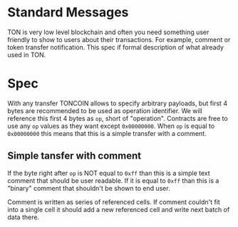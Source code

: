 # Standard Messages

TON is very low level blockchain and often you need something user friendly to show to users about their transactions. For example, comment or token transfer notification. This spec if formal description of what already used in TON.

# Spec

With any transfer TONCOIN allows to specify arbitrary payloads, but first 4 bytes are recommended to be used as operation identifier. We will reference this first 4 bytes as `op`, short of "operation". Contracts are free to use any `op` values as they want except `0x00000000`. When `op` is equal to `0x00000000` this means that this is a simple transfer with a comment.

## Simple tansfer with comment

If the byte right after `op` is NOT equal to `0xff` than this is a simple text comment that should be user readable. If it is equal to `0xff` than this is a "binary" comment that shouldn't be shown to end user.

Comment is written as series of referenced cells. If comment couldn't fit into a single cell it should add a new referenced cell and write next batch of data there.